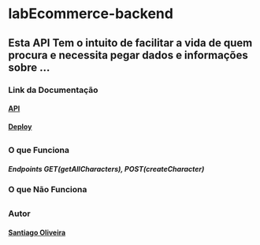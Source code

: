 # labEcommerce-backend

## Esta API Tem o intuito de facilitar a vida de quem procura e necessita pegar dados e informações sobre ...

### Link da Documentação

#### [API](https://documenter.getpostman.com/view/22349865/2s8YzL3RGE)
#### [Deploy](https://modulo5-revisao.onrender.com)

##

### O que Funciona 

##### Endpoints GET(getAllCharacters), POST(createCharacter)

### O que Não Funciona

##### 

##

### Autor 
#### [Santiago Oliveira](https://github.com/SantiagoOliveira22)


